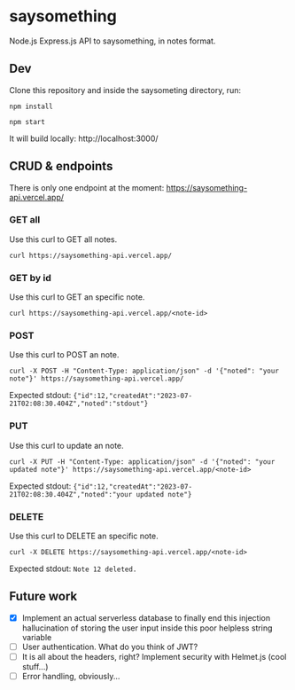 # saysomething

Node.js Express.js API to saysomething, in notes format.

## Dev

Clone this repository and inside the saysometing directory, run:

`npm install`

`npm start`

It will build locally: http://localhost:3000/

## CRUD & endpoints

There is only one endpoint at the moment: https://saysomething-api.vercel.app/

### GET all

Use this curl to GET all notes.

`curl https://saysomething-api.vercel.app/`

### GET by id

Use this curl to GET an specific note.

`curl https://saysomething-api.vercel.app/<note-id>`

### POST

Use this curl to POST an note.

`curl -X POST -H "Content-Type: application/json" -d '{"noted": "your note"}' https://saysomething-api.vercel.app/`

Expected stdout: `{"id":12,"createdAt":"2023-07-21T02:08:30.404Z","noted":"stdout"}`

### PUT

Use this curl to update  an note.

`curl -X PUT -H "Content-Type: application/json" -d '{"noted": "your updated note"}' https://saysomething-api.vercel.app/<note-id>`

Expected stdout: `{"id":12,"createdAt":"2023-07-21T02:08:30.404Z","noted":"your updated note"}`

### DELETE

Use this curl to DELETE an specific note.

`curl -X DELETE https://saysomething-api.vercel.app/<note-id>`

Expected stdout: `Note 12 deleted.`

## Future work

- [x] Implement an actual serverless database to finally end this injection hallucination of storing the user input inside this poor helpless string variable
- [ ] User authentication. What do you think of JWT?
- [ ] It is all about the headers, right? Implement security with Helmet.js (cool stuff...)
- [ ] Error handling, obviously...
